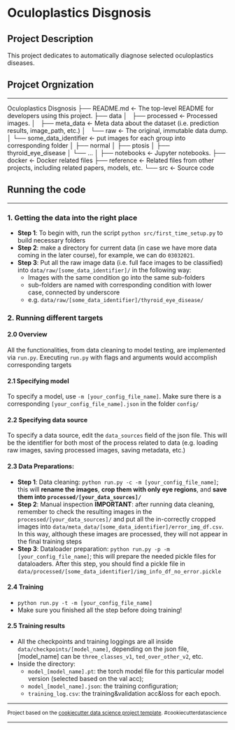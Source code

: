 # Oculoplastics Disgnosis

## Project Description
This project dedicates to automatically diagnose selected oculoplastics diseases.


## Projcet Orgnization
------------
Oculoplastics Disgnosis
    ├── README.md          <- The top-level README for developers using this project.
    ├── data
    │   ├── processed 	   <- Processed images.
    │   ├── meta_data 	   <- Meta data about the dataset (i.e. prediction results, image_path, etc.)
    │   └── raw            <- The original, immutable data dump.
    │        └── some_data_identifier <- put images for each group into corresponding folder
    │             ├── normal
    │             ├── ptosis
    │             ├── thyroid_eye_disease
    │             └── ...
    │
    ├── notebooks          <- Jupyter notebooks.
    ├── docker             <- Docker related files
    ├── reference          <- Related files from other projects, including related papers, models, etc.
    └── src                <- Source code

## Running the code
----------
### 1. Getting the data into the right place
- **Step 1**: To begin with, run the script `python src/first_time_setup.py` to build necessary folders
- **Step 2**: make a directory for current data (in case we have more data coming in the later course), for example, we can do `03032021`.
- **Step 3**: Put all the raw image data (i.e. full face images to be classified) into `data/raw/[some_data_identifier]/` in the following way:
    - Images with the same condition go into the same sub-folders
    - sub-folders are named with corresponding condition with lower case, connected by underscore
    - e.g. `data/raw/[some_data_identifier]/thyroid_eye_disease/`

### 2. Running different targets

#### 2.0 Overview
All the functionalities, from data cleaning to model testing, are implemented via `run.py`. Executing `run.py` with flags and arguments would accomplish corresponding targets

#### 2.1 Specifying model
To specify a model, use `-m [your_config_file_name]`. Make sure there is a corresponding `[your_config_file_name].json` in the folder `config/`

#### 2.2 Specifying data source
To specify a data source, edit the `data_sources` field of the json file. This will be the identifier for both most of the process related to data (e.g. loading raw images, saving processed images, saving metadata, etc.)

#### 2.3 Data Preparations:
- **Step 1**: Data cleaning: `python run.py -c -m [your_config_file_name]`; this will **rename the images**, **crop them with only eye regions**, and **save them into `processed/[your_data_sources]/`**
- **Step 2**: Manual inspection **IMPORTANT**: after running data cleaning, remember to check the resulting images in the `processed/[your_data_sources]/` and put all the in-correctly cropped images into `data/meta_data/[some_data_identifier]/error_img_df.csv`. In this way, although these images are processed, they will not appear in the final training steps
- **Step 3**: Dataloader preparation: `python run.py -p -m [your_config_file_name]`; this will prepare the needed pickle files for dataloaders. After this step, you should find a pickle file in `data/processed/[some_data_identifier]/img_info_df_no_error.pickle`

#### 2.4 Training
- `python run.py -t -m [your_config_file_name]`
- Make sure you finished all the step before doing training!

#### 2.5 Training results
- All the checkpoints and training loggings are all inside `data/checkpoints/[model_name]`, depending on the json file, [model_name] can be `three_classes_v1`, `ted_over_other_v2`, etc.
- Inside the directory:
    - `model_[model_name].pt`: the torch model file for this particular model version (selected based on the val acc);
    - `model_[model_name].json`: the training configuration;
    - `training_log.csv`: the training&validation acc&loss for each epoch.

--------

<p><small>Project based on the <a target="_blank" href="https://drivendata.github.io/cookiecutter-data-science/">cookiecutter data science project template</a>. #cookiecutterdatascience</small></p>


-------
